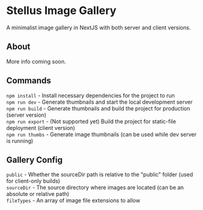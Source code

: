 # Stellus Image Gallery
A minimalist image gallery in NextJS with both server and client versions.

## About
More info coming soon.

## Commands
`npm install` - Install necessary dependencies for the project to run  
`npm run dev` - Generate thumbnails and start the local development server  
`npm run build` - Generate thumbnails and build the project for production (server version)  
`npm run export` - (Not supported yet) Build the project for static-file deployment (client version)  
`npm run thumbs` - Generate image thumbnails (can be used while dev server is running)  

## Gallery Config
`public` - Whether the sourceDir path is relative to the "public" folder (used for client-only builds)  
`sourceDir` - The source directory where images are located (can be an absolute or relative path)  
`fileTypes` - An array of image file extensions to allow  
